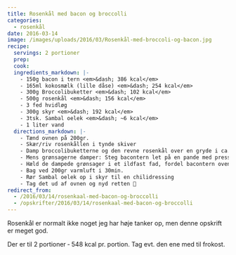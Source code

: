 ```yaml
---
title: Rosenkål med bacon og broccolli
categories:
  - rosenkål
date: 2016-03-14
image: /images/uploads/2016/03/Rosenkål-med-broccoli-og-bacon.jpg
recipe:
  servings: 2 portioner
  prep:
  cook:
  ingredients_markdown: |-
    - 150g bacon i tern <em>&dash; 386 kcal</em>
    - 165ml kokosmælk (lille dåse) <em>&dash; 254 kcal</em>
    - 300g Broccolibuketter <em>&dash; 102 kcal</em>
    - 500g rosenkål <em>&dash; 156 kcal</em>
    - 3 fed hvidløg
    - 300g skyr <em>&dash; 192 kcal</em>
    - 3tsk. Sambal oelek <em>&dash; ~6 kcal</em>
    - 1 liter vand
  directions_markdown: |-
    - Tænd ovnen på 200gr.
    - Skær/riv rosenkållen i tynde skiver
    - Damp broccolibuketterne og den revne rosenkål over en gryde i ca. 10 min. med lidt salt over
    - Mens grønsagerne damper: Steg bacontern let på en pande med presset hvidløg
    - Hæld de dampede grønsager i et ildfast fad, fordel bacontern oven på og hæld kokosmælken udover
    - Bag ved 200gr varmluft i 30min.
    - Rør Sambal oelek op i skyr til en chilidressing
    - Tag det ud af ovnen og nyd retten 🙂
redirect_from:
  - /2016/03/14/rosenkaal-med-bacon-og-broccolli
  - /opskrifter/2016/03/14/rosenkaal-med-bacon-og-broccolli
---
```


Rosenkål er normalt ikke noget jeg har høje tanker op, men denne opskrift er meget god.

Der er til 2 portioner &dash; 548 kcal pr. portion. Tag evt. den ene med til frokost.
